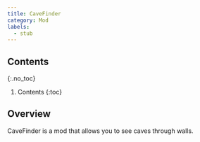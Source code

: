 ```yaml
---
title: CaveFinder
category: Mod
labels:
  - stub
---
```

## Contents
{:.no_toc}
1. Contents
{:toc}

## Overview
CaveFinder is a mod that allows you to see caves through walls.
